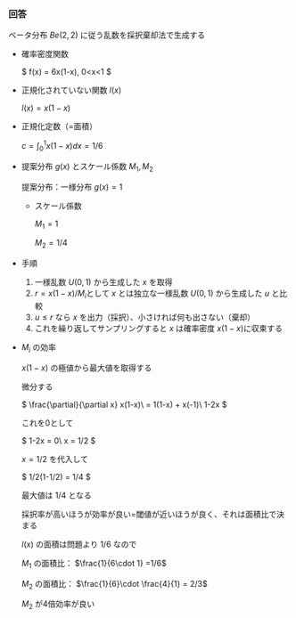 ### 回答

ベータ分布 $Be(2,2)$ に従う乱数を採択棄却法で生成する

- 確率密度関数
    
    $
    f(x) = 6x(1-x), 0<x<1
    $
    
- 正規化されていない関数 $l(x)$
    
    $l(x) = x(1-x)$
    
- 正規化定数（=面積）
    
    $c=\int^1_0 x(1-x) dx = 1/6$
    
- 提案分布 $g(x)$ とスケール係数 $M_1, M_2$
    
    提案分布：一様分布 $g(x) = 1$
    
    - スケール係数
        
        $M_1=1$
        
        $M_2 =1/4$
        
- 手順
    1. 一様乱数 $U(0,1)$ から生成した $x$ を取得
    2. $r= x(1-x)/M_i$として $x$ とは独立な一様乱数 $U(0,1)$ から生成した $u$ と比較
    3. $u\leq r$ なら $x$ を出力（採択）、小さければ何も出さない（棄却）
    4. これを繰り返してサンプリングすると $x$ は確率密度 $x(1-x)$に収束する
    
- $M_i$ の効率
    
    $x(1-x)$ の極値から最大値を取得する
    
    微分する
    
    $
    \frac{\partial}{\partial x} x(1-x)\\
    = 1(1-x) + x(-1)\\
    1-2x
    $
    
    これを0として
    
    $
    1-2x = 0\\
    x = 1/2
    $
    
    $x=1/2$ を代入して
    
    $
    1/2(1-1/2) = 1/4
    $
    
    最大値は $1/4$ となる
    
    採択率が高いほうが効率が良い=閾値が近いほうが良く、それは面積比で決まる
    
    $l(x)$ の面積は問題より $1/6$ なので
    
    $M_1$ の面積比： $\frac{1}{6\cdot 1} =1/6$
    
    $M_2$ の面積比： $\frac{1}{6}\cdot \frac{4}{1} = 2/3$
    
    $M_2$ が4倍効率が良い